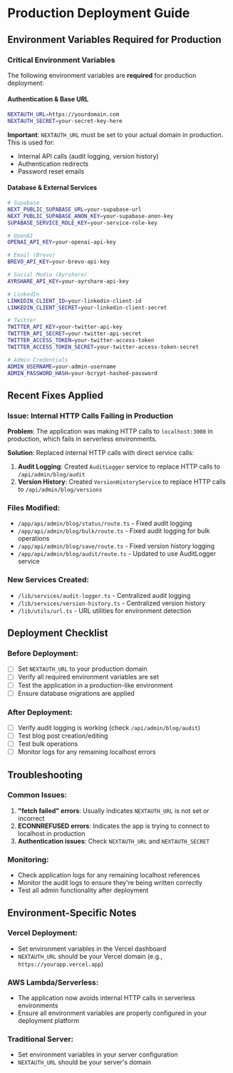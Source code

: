 # Production Deployment Guide

## Environment Variables Required for Production

### Critical Environment Variables

The following environment variables are **required** for production deployment:

#### Authentication & Base URL
```bash
NEXTAUTH_URL=https://yourdomain.com
NEXTAUTH_SECRET=your-secret-key-here
```

**Important**: `NEXTAUTH_URL` must be set to your actual domain in production. This is used for:
- Internal API calls (audit logging, version history)
- Authentication redirects
- Password reset emails

#### Database & External Services
```bash
# Supabase
NEXT_PUBLIC_SUPABASE_URL=your-supabase-url
NEXT_PUBLIC_SUPABASE_ANON_KEY=your-supabase-anon-key
SUPABASE_SERVICE_ROLE_KEY=your-service-role-key

# OpenAI
OPENAI_API_KEY=your-openai-api-key

# Email (Brevo)
BREVO_API_KEY=your-brevo-api-key

# Social Media (Ayrshare)
AYRSHARE_API_KEY=your-ayrshare-api-key

# LinkedIn
LINKEDIN_CLIENT_ID=your-linkedin-client-id
LINKEDIN_CLIENT_SECRET=your-linkedin-client-secret

# Twitter
TWITTER_API_KEY=your-twitter-api-key
TWITTER_API_SECRET=your-twitter-api-secret
TWITTER_ACCESS_TOKEN=your-twitter-access-token
TWITTER_ACCESS_TOKEN_SECRET=your-twitter-access-token-secret

# Admin Credentials
ADMIN_USERNAME=your-admin-username
ADMIN_PASSWORD_HASH=your-bcrypt-hashed-password
```

## Recent Fixes Applied

### Issue: Internal HTTP Calls Failing in Production

**Problem**: The application was making HTTP calls to `localhost:3000` in production, which fails in serverless environments.

**Solution**: Replaced internal HTTP calls with direct service calls:

1. **Audit Logging**: Created `AuditLogger` service to replace HTTP calls to `/api/admin/blog/audit`
2. **Version History**: Created `VersionHistoryService` to replace HTTP calls to `/api/admin/blog/versions`

### Files Modified:
- `/app/api/admin/blog/status/route.ts` - Fixed audit logging
- `/app/api/admin/blog/bulk/route.ts` - Fixed audit logging for bulk operations
- `/app/api/admin/blog/save/route.ts` - Fixed version history logging
- `/app/api/admin/blog/audit/route.ts` - Updated to use AuditLogger service

### New Services Created:
- `/lib/services/audit-logger.ts` - Centralized audit logging
- `/lib/services/version-history.ts` - Centralized version history
- `/lib/utils/url.ts` - URL utilities for environment detection

## Deployment Checklist

### Before Deployment:
- [ ] Set `NEXTAUTH_URL` to your production domain
- [ ] Verify all required environment variables are set
- [ ] Test the application in a production-like environment
- [ ] Ensure database migrations are applied

### After Deployment:
- [ ] Verify audit logging is working (check `/api/admin/blog/audit`)
- [ ] Test blog post creation/editing
- [ ] Test bulk operations
- [ ] Monitor logs for any remaining localhost errors

## Troubleshooting

### Common Issues:

1. **"fetch failed" errors**: Usually indicates `NEXTAUTH_URL` is not set or incorrect
2. **ECONNREFUSED errors**: Indicates the app is trying to connect to localhost in production
3. **Authentication issues**: Check `NEXTAUTH_URL` and `NEXTAUTH_SECRET`

### Monitoring:
- Check application logs for any remaining localhost references
- Monitor the audit logs to ensure they're being written correctly
- Test all admin functionality after deployment

## Environment-Specific Notes

### Vercel Deployment:
- Set environment variables in the Vercel dashboard
- `NEXTAUTH_URL` should be your Vercel domain (e.g., `https://yourapp.vercel.app`)

### AWS Lambda/Serverless:
- The application now avoids internal HTTP calls in serverless environments
- Ensure all environment variables are properly configured in your deployment platform

### Traditional Server:
- Set environment variables in your server configuration
- `NEXTAUTH_URL` should be your server's domain